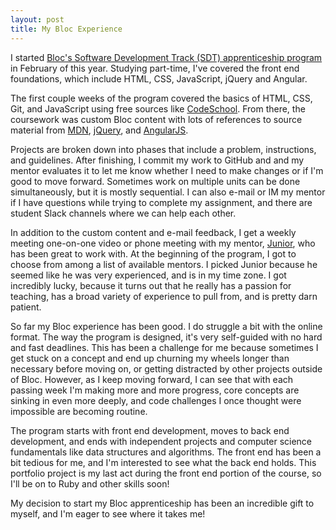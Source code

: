```yaml
---
layout: post
title: My Bloc Experience
---
```


I started [Bloc's Software Development Track (SDT) apprenticeship program](https://www.bloc.io/software-developer-track) in February of this year. Studying part-time, I've covered the front end foundations, which include HTML, CSS, JavaScript, jQuery and Angular.

The first couple weeks of the program covered the basics of HTML, CSS, Git, and JavaScript using free sources like [CodeSchool](https://www.codeschool.com/). From there, the coursework was custom Bloc content with lots of references to source material from [MDN](https://developer.mozilla.org/en-US/), [jQuery](https://api.jquery.com/), and [AngularJS](https://angularjs.org/).

Projects are broken down into phases that include a problem, instructions, and guidelines. After finishing, I commit my work to GitHub and and my mentor evaluates it to let me know whether I need to make changes or if I'm good to move forward. Sometimes work on multiple units can be done simultaneously, but it is mostly sequential. I can also e-mail or IM my mentor if I have questions while trying to complete my assignment, and there are student Slack channels where we can help each other.

In addition to the custom content and e-mail feedback, I get a weekly meeting one-on-one video or phone meeting with my mentor, [Junior](https://www.linkedin.com/in/jklegseth/), who has been great to work with. At the beginning of the program, I got to choose from among a list of available mentors. I picked Junior because he seemed like he was very experienced, and is in my time zone. I got incredibly lucky, because it turns out that he really has a passion for teaching, has a broad variety of experience to pull from, and is pretty darn patient.

So far my Bloc experience has been good. I do struggle a bit with the online format. The way the program is designed, it's very self-guided with no hard and fast deadlines. This has been a challenge for me because sometimes I get stuck on a concept and end up churning my wheels longer than necessary before moving on, or getting distracted by other projects outside of Bloc. However, as I keep moving forward, I can see that with each passing week I'm making more and more progress, core concepts are sinking in even more deeply, and code challenges I once thought were impossible are becoming routine.

The program starts with front end development, moves to back end development, and ends with independent projects and computer science fundamentals like data structures and algorithms. The front end has been a bit tedious for me, and I'm interested to see what the back end holds. This portfolio project is my last act during the front end portion of the course, so I'll be on to Ruby and other skills soon!

My decision to start my Bloc apprenticeship has been an incredible gift to myself, and I'm eager to see where it takes me!
